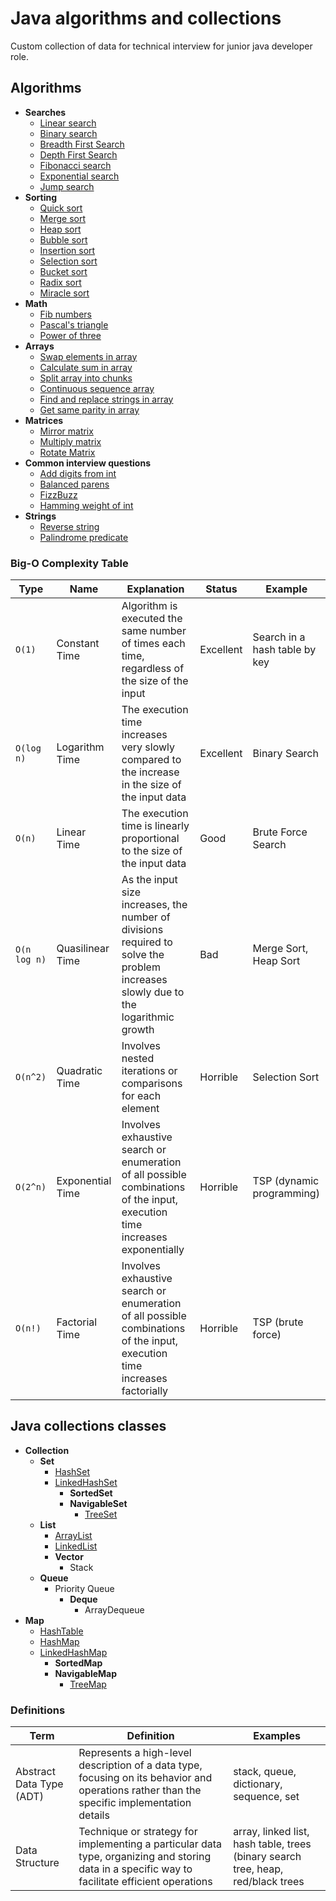 # Java algorithms and collections

Custom collection of data for technical interview for junior java developer role. 

## Algorithms
* **Searches**
  * [Linear search](https://github.com/Linkshegelianer/java-algorithms-collections/blob/main/algorithms/searches/LinearSearch.java) 
  * [Binary search](https://github.com/Linkshegelianer/java-algorithms-collections/blob/main/algorithms/searches/BinarySearch.java)
  * [Breadth First Search](https://github.com/Linkshegelianer/java-algorithms-collections/blob/main/algorithms/searches/BreadthFirstSearch.java)
  * [Depth First Search](https://github.com/Linkshegelianer/java-algorithms-collections/blob/main/algorithms/searches/DepthFirsthSearch.java)
  * [Fibonacci search](https://github.com/Linkshegelianer/java-algorithms-collections/blob/main/algorithms/searches/FibonacciSearch.java)
  * [Exponential search](https://github.com/Linkshegelianer/java-algorithms-collections/blob/main/algorithms/searches/ExponentialSearch.java)
  * [Jump search](https://github.com/Linkshegelianer/java-algorithms-collections/blob/main/algorithms/searches/JumpSearch.java)
* **Sorting**
  * [Quick sort](https://github.com/Linkshegelianer/java-algorithms-collections/blob/main/algorithms/sorting/QuickSort.java)  
  * [Merge sort](https://github.com/Linkshegelianer/java-algorithms-collections/blob/main/algorithms/sorting/MergeSort.java) 
  * [Heap sort](https://github.com/Linkshegelianer/java-algorithms-collections/blob/main/algorithms/sorting/HeapSort.java) 
  * [Bubble sort](https://github.com/Linkshegelianer/java-algorithms-collections/blob/main/algorithms/sorting/BubbleSort.java)
  * [Insertion sort](https://github.com/Linkshegelianer/java-algorithms-collections/blob/main/algorithms/sorting/InsertionSort.java)   
  * [Selection sort](https://github.com/Linkshegelianer/java-algorithms-collections/blob/main/algorithms/sorting/SelectionSort.java)  
  * [Bucket sort](https://github.com/Linkshegelianer/java-algorithms-collections/blob/main/algorithms/sorting/BucketSort.java) 
  * [Radix sort](https://github.com/Linkshegelianer/java-algorithms-collections/blob/main/algorithms/sorting/RadixSort.java)
  * [Miracle sort](https://github.com/Linkshegelianer/java-algorithms-collections/blob/main/algorithms/sorting/MiracleSort.java)
* **Math**
  * [Fib numbers](https://github.com/Linkshegelianer/java-algorithms-collections/blob/main/algorithms/math/FibNumbers.java)
  * [Pascal's triangle](https://github.com/Linkshegelianer/java-algorithms-collections/blob/main/algorithms/math/PascalsTriangle.java)
  * [Power of three](https://github.com/Linkshegelianer/java-algorithms-collections/blob/main/algorithms/math/PowerOfThree.java)
* **Arrays**
  * [Swap elements in array](https://github.com/Linkshegelianer/java-algorithms-collections/blob/main/algorithms/arrays/SwapElementsInArray.java)
  * [Calculate sum in array](https://github.com/Linkshegelianer/java-algorithms-collections/blob/main/algorithms/arrays/CaltucaleSumInArray.java)
  * [Split array into chunks](https://github.com/Linkshegelianer/java-algorithms-collections/blob/main/algorithms/arrays/SplitArrayIntoChunks.java)
  * [Continuous sequence array](https://github.com/Linkshegelianer/java-algorithms-collections/blob/main/algorithms/arrays/ContinuousSequenceArray.java)
  * [Find and replace strings in array](https://github.com/Linkshegelianer/java-algorithms-collections/blob/main/algorithms/arrays/FindAndReplaceStringsInArray.java)
  * [Get same parity in array](https://github.com/Linkshegelianer/java-algorithms-collections/blob/main/algorithms/arrays/GetSameParityInArray.java)
* **Matrices**
  * [Mirror matrix](https://github.com/Linkshegelianer/java-algorithms-collections/blob/main/algorithms/arrays/matrices/MirrorMatrix.java)
  * [Multiply matrix](https://github.com/Linkshegelianer/java-algorithms-collections/blob/main/algorithms/arrays/matrices/MultiplyMatrix.java)
  * [Rotate Matrix](https://github.com/Linkshegelianer/java-algorithms-collections/blob/main/algorithms/arrays/matrices/RotateMatrix.java)
* **Common interview questions**
  * [Add digits from int](https://github.com/Linkshegelianer/java-algorithms-collections/blob/main/algorithms/common-interview-questions/AddDigitsFromInt.java)
  * [Balanced parens](https://github.com/Linkshegelianer/java-algorithms-collections/blob/main/algorithms/common-interview-questions/BalancedParens.java)
  * [FizzBuzz](https://github.com/Linkshegelianer/java-algorithms-collections/blob/main/algorithms/common-interview-questions/FizzBuzz.java)
  * [Hamming weight of int](https://github.com/Linkshegelianer/java-algorithms-collections/blob/main/algorithms/common-interview-questions/HammingWeightOfInt.java)
* **Strings**
  * [Reverse string](https://github.com/Linkshegelianer/java-algorithms-collections/blob/main/algorithms/strings/ReverseString.java)
  * [Palindrome predicate](https://github.com/Linkshegelianer/java-algorithms-collections/blob/main/algorithms/strings/IsPalindrome.java)


### Big-O Complexity Table
| Type | Name | Explanation | Status | Example |
| ---- |------| ------|  ------| ------| 
| `O(1)` | Constant Time | Algorithm is executed the same number of times each time, regardless of the size of the input |  Excellent | Search in a hash table by key |
| `O(log n)` | Logarithm Time | The execution time increases very slowly compared to the increase in the size of the input data | Excellent | Binary Search |
| `O(n)` | Linear Time | The execution time is linearly proportional to the size of the input data | Good | Brute Force Search |
| `O(n log n)` | Quasilinear Time | As the input size increases, the number of divisions required to solve the problem increases slowly due to the logarithmic growth | Bad | Merge Sort, Heap Sort |
| `O(n^2)` | Quadratic Time | Involves nested iterations or comparisons for each element | Horrible | Selection Sort |
| `O(2^n)` | Exponential Time | Involves exhaustive search or enumeration of all possible combinations of the input, execution time increases exponentially | Horrible | TSP (dynamic programming)
| `O(n!)` | Factorial Time | Involves exhaustive search or enumeration of all possible combinations of the input, execution time increases factorially | Horrible | TSP (brute force)

## Java collections classes
* **Collection**
  * **Set**
    * [HashSet](https://github.com/Linkshegelianer/java-algorithms-collections/blob/main/collections/sets/SETS.md#hashset)
    * [LinkedHashSet](https://github.com/Linkshegelianer/java-algorithms-collections/blob/main/collections/sets/SETS.md#linkedhashset)
      * **SortedSet**
      * **NavigableSet**
        * [TreeSet](https://github.com/Linkshegelianer/java-algorithms-collections/blob/main/collections/sets/SETS.md#treeset)
  * **List**
    * [ArrayList](https://github.com/Linkshegelianer/java-algorithms-collections/blob/main/collections/lists/LISTS.md)
    * [LinkedList](https://github.com/Linkshegelianer/java-algorithms-collections/blob/main/collections/lists/LISTS.md#linkedlist)
    * **Vector**
      * Stack
  * **Queue**
    * Priority Queue
      * **Deque**
        * ArrayDequeue
* **Map**
  * [HashTable](https://github.com/Linkshegelianer/java-algorithms-collections/blob/main/collections/maps/MAPS.md#hashtable)
  * [HashMap](https://github.com/Linkshegelianer/java-algorithms-collections/blob/main/collections/maps/MAPS.md#hashmap)
  * [LinkedHashMap](https://github.com/Linkshegelianer/java-algorithms-collections/blob/main/collections/maps/MAPS.md#linkedhashmap)
    * **SortedMap**
    * **NavigableMap**
      * [TreeMap](https://github.com/Linkshegelianer/java-algorithms-collections/blob/main/collections/maps/MAPS.md#treemap)

### Definitions
| Term | Definition | Examples |  
| ---- |------| ------| 
| Abstract Data Type (ADT) | Represents a high-level description of a data type, focusing on its behavior and operations rather than the specific implementation details | stack, queue, dictionary, sequence, set |  
| Data Structure | Technique or strategy for implementing a particular data type, organizing and storing data in a specific way to facilitate efficient operations | array, linked list, hash table, trees (binary search tree, heap, red/black trees |  